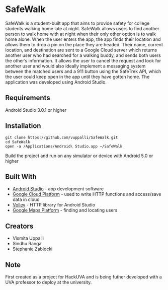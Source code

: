 # SafeWalk

SafeWalk is a student-built app that aims to provide safety for college students walking home late at night. 
SafeWalk allows users to find another person to walk home with at night when their only other option is to walk home alone. 
When the user enters the app, the app finds their location and allows them to drop a pin on the place they are headed. 
Their name, current location, and destination are sent to a Google Cloud server which returns another user who had searched for a walking 
buddy, and sends both users the other’s information. It allows the user to cancel the request and look for another user and would also 
ideally implement a messaging system between the matched users and a 911 button using the SafeTrek API, which the user could keep open 
in the app until they have gotten home. The application was developed using Android Studio. 

## Requirements

Android Studio 3.0.1 or higher

## Installation 

```
git clone https://github.com/vuppalli/SafeWalk.git
cd SafeWalk
open -a /Applications/Android\ Studio.app ~/SafeWalk
```
Build the project and run on any simulator or device with Android 5.0 or higher

## Built With

- [Android Studio](https://developer.android.com/studio/) - app development software
- [Google Cloud Platform](https://cloud.google.com/) - used to write HTTP functions and access/save data in cloud
- [Volley](https://developer.android.com/training/volley/) - HTTP library for Android Studio
- [Google Maps Platform](https://cloud.google.com/maps-platform/) - finding and locating users

## Creators

- Vismita Uppalli
- Sindhu Ranga
- Stephanie Zablocki

## Note

First created as a project for HackUVA and is being futher developed with a UVA professor to deploy at the university.
